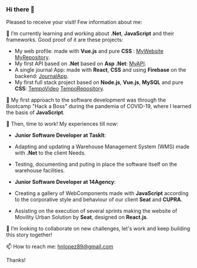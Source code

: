 ### Hi there 👋

Pleased to receive your visit! Few information about me:

🌱 I’m currently learning and working about **.Net**, **JavaScript** and their frameworks. Good proof of it are these projects:
- My web profile: made with **Vue.js** and pure **CSS** : [MyWebsite](https://hugotechandtravel.netlify.app/) [MyRepository](../../profile).
- My first API based on **.Net** based on **Asp .Net**: [MyAPI](http://www.tasklisthnlopez.somee.com/swagger/index.html).
- A single journal App: made with **React**, **CSS** and using **Firebase** on the backend: [JournalApp](../../JournalApp).
- My first full stack project based on **Node.js**, **Vue.js**, **MySQL** and pure **CSS**:  [TempoVideo](https://www.youtube.com/watch?v=aOm7oJw7CuY) [TempoRepository](../../proyecto).

📔 My first approach to the software development was through the Bootcamp "Hack a Boss" during the pandemia of COVID-19, where I learned the basis of **JavaScript**.

👷 Then, time to work! My experiences till now:
- **Junior Software Developer at TaskIt**:
- Adapting and updating a Warehouse Management System (WMS) made with **.Net** to the client Needs.
- Testing, documenting and puting in place the software itself on the warehouse facilities.

- **Junior Software Developer at 14Agency**:
- Creating a gallery of WebComponents made with **JavaScript** according to the corporative style and behaviour of our client **Seat** and **CUPRA**.
- Assisting on the execution of several sprints making the website of Movility Urban Solution by **Seat**, designed on **React.js**.

👯 I’m looking to collaborate on new challenges, let's work and keep building this story together!

📫 How to reach me: hnlopez89@gmail.com

Thanks!
